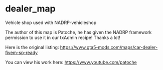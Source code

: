 # dealer_map
Vehicle shop used with NADRP-vehicleshop

The author of this map is Patoche, he has given the NADRP framework permission to use it in our txAdmin recipe! Thanks a lot!

Here is the original listing: https://www.gta5-mods.com/maps/car-dealer-fivem-sp-ready

You can view his work here: https://www.youtube.com/patoche
